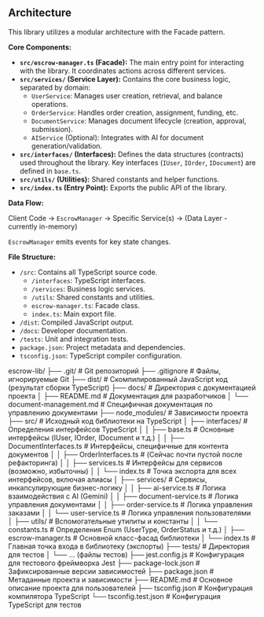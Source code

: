 ## Architecture

This library utilizes a modular architecture with the Facade pattern.

**Core Components:**

*   **`src/escrow-manager.ts` (Facade):** The main entry point for interacting with the library. It coordinates actions across different services.
*   **`src/services/` (Service Layer):** Contains the core business logic, separated by domain:
    *   `UserService`: Manages user creation, retrieval, and balance operations.
    *   `OrderService`: Handles order creation, assignment, funding, etc.
    *   `DocumentService`: Manages document lifecycle (creation, approval, submission).
    *   `AIService` (Optional): Integrates with AI for document generation/validation.
*   **`src/interfaces/` (Interfaces):** Defines the data structures (contracts) used throughout the library. Key interfaces (`IUser`, `IOrder`, `IDocument`) are defined in `base.ts`.
*   **`src/utils/` (Utilities):** Shared constants and helper functions.
*   **`src/index.ts` (Entry Point):** Exports the public API of the library.

**Data Flow:**

Client Code -> `EscrowManager` -> Specific Service(s) -> (Data Layer - currently in-memory)

`EscrowManager` emits events for key state changes.

**File Structure:**

*   `/src`: Contains all TypeScript source code.
    *   `/interfaces`: TypeScript interfaces.
    *   `/services`: Business logic services.
    *   `/utils`: Shared constants and utilities.
    *   `escrow-manager.ts`: Facade class.
    *   `index.ts`: Main export file.
*   `/dist`: Compiled JavaScript output.
*   `/docs`: Developer documentation.
*   `/tests`: Unit and integration tests.
*   `package.json`: Project metadata and dependencies.
*   `tsconfig.json`: TypeScript compiler configuration.

escrow-lib/
├── .git/                 # Git репозиторий
├── .gitignore            # Файлы, игнорируемые Git
├── dist/                 # Скомпилированный JavaScript код (результат сборки TypeScript)
├── docs/                 # Директория с документацией проекта
│   ├── README.md         # Документация для разработчиков
│   └── document-management.md # Специфичная документация по управлению документами
├── node_modules/         # Зависимости проекта
├── src/                  # Исходный код библиотеки на TypeScript
│   ├── interfaces/       # Определения интерфейсов TypeScript
│   │   ├── base.ts       # Основные интерфейсы (IUser, IOrder, IDocument и т.д.)
│   │   ├── DocumentInterfaces.ts # Интерфейсы, специфичные для контента документов
│   │   ├── OrderInterfaces.ts  # (Сейчас почти пустой после рефакторинга)
│   │   ├── services.ts   # Интерфейсы для сервисов (возможно, избыточны)
│   │   └── index.ts      # Точка экспорта для всех интерфейсов, включая алиасы
│   ├── services/         # Сервисы, инкапсулирующие бизнес-логику
│   │   ├── ai-service.ts   # Логика взаимодействия с AI (Gemini)
│   │   ├── document-service.ts # Логика управления документами
│   │   ├── order-service.ts    # Логика управления заказами
│   │   └── user-service.ts     # Логика управления пользователями
│   ├── utils/            # Вспомогательные утилиты и константы
│   │   └── constants.ts  # Определения Enum (UserType, OrderStatus и т.д.)
│   ├── escrow-manager.ts # Основной класс-фасад библиотеки
│   └── index.ts          # Главная точка входа в библиотеку (экспорты)
├── tests/                # Директория для тестов
│   └── ... (файлы тестов)
├── jest.config.js        # Конфигурация для тестового фреймворка Jest
├── package-lock.json     # Зафиксированные версии зависимостей
├── package.json          # Метаданные проекта и зависимости
├── README.md             # Основное описание проекта для пользователей
├── tsconfig.json         # Конфигурация компилятора TypeScript
└── tsconfig.test.json    # Конфигурация TypeScript для тестов
